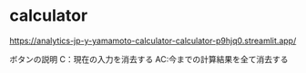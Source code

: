 # calculator

https://analytics-jp-y-yamamoto-calculator-calculator-p9hjq0.streamlit.app/

ボタンの説明
C：現在の入力を消去する
AC:今までの計算結果を全て消去する

